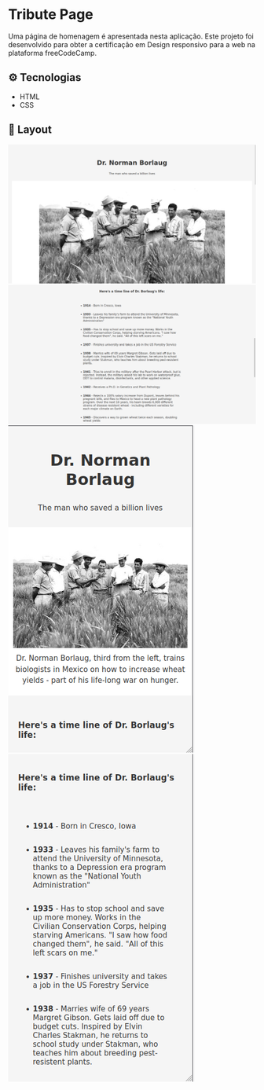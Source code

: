 # Tribute Page

Uma página de homenagem é apresentada nesta aplicação. Este projeto foi desenvolvido para obter a certificação em Design responsivo para a web na plataforma freeCodeCamp.

##  :gear: Tecnologias

- HTML
- CSS

##  :art: Layout

![layout1](img/layout1.png)
![layout2](img/layout2.png)
![layout3](img/layout3.png)
![layout4](img/layout4.png)
